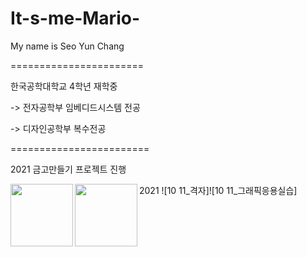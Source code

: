 # It-s-me-Mario-

My name is Seo Yun Chang

=======================

한국공학대학교 4학년 재학중

-> 전자공학부 임베디드시스템 전공

-> 디자인공학부 복수전공

========================

2021 금고만들기 프로젝트 진행

2021 ![10 11_격자]<img align="left" width="100" height="100" src="https://user-images.githubusercontent.com/102957099/168618849-3a70ff0b-09e0-4182-9aab-6b064042bef7.jpg">![10 11_그래픽응용실습]<img align="left" width="100" height="100" src="https://user-images.githubusercontent.com/102957099/168618874-1ccfc3c8-8f82-467b-b11d-d40b65ed60cf.jpg">

